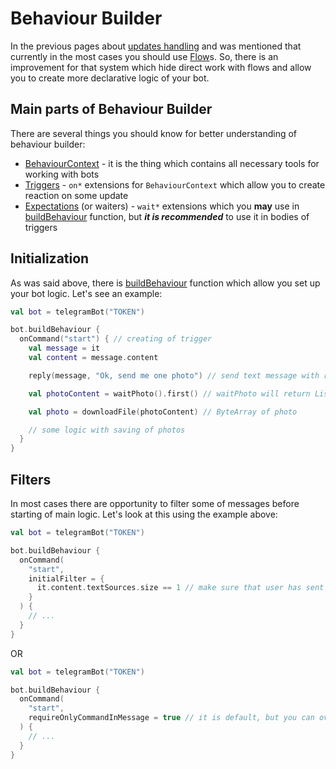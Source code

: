 # Behaviour Builder

In the previous pages about [updates handling](https://bookstack.inmo.dev/books/telegrambotapi/page/updates-with-flows) and was mentioned that currently in the most cases you should use [Flow](https://kotlinlang.org/docs/flow.html)s. So, there is an improvement for that system which hide direct work with flows and allow you to create more declarative logic of your bot.

## Main parts of Behaviour Builder

There are several things you should know for better understanding of behaviour builder:

* [BehaviourContext](https://github.com/InsanusMokrassar/TelegramBotAPI/blob/master/tgbotapi.behaviour_builder/src/commonMain/kotlin/dev/inmo/tgbotapi/extensions/behaviour_builder/BehaviourContext.kt#L33) - it is the thing which contains all necessary tools for working with bots
* [Triggers](https://tgbotapi.inmo.dev/docs/dev.inmo.tgbotapi.extensions.behaviour_builder.triggers_handling/index.html) - `on*` extensions for `BehaviourContext` which allow you to create reaction on some update
* [Expectations](https://tgbotapi.inmo.dev/docs/dev.inmo.tgbotapi.extensions.behaviour_builder.expectations/index.html) (or waiters) - `wait*` extensions which you **may** use in [buildBehaviour](https://tgbotapi.inmo.dev/docs/dev.inmo.tgbotapi.extensions.behaviour_builder/build-behaviour.html) function, but ***it is recommended*** to use it in bodies of triggers

## Initialization

As was said above, there is [buildBehaviour](https://tgbotapi.inmo.dev/docs/dev.inmo.tgbotapi.extensions.behaviour_builder/build-behaviour.html) function which allow you set up your bot logic. Let's see an example:

```kotlin
val bot = telegramBot("TOKEN")

bot.buildBehaviour {
  onCommand("start") { // creating of trigger
    val message = it
    val content = message.content

    reply(message, "Ok, send me one photo") // send text message with replying on incoming message

    val photoContent = waitPhoto().first() // waitPhoto will return List, so, get first element

    val photo = downloadFile(photoContent) // ByteArray of photo

    // some logic with saving of photos
  }
}
```

## Filters

In most cases there are opportunity to filter some of messages before starting of main logic. Let's look at this using the example above:

```kotlin
val bot = telegramBot("TOKEN")

bot.buildBehaviour {
  onCommand(
    "start",
    initialFilter = {
      it.content.textSources.size == 1 // make sure that user has sent /start without any additions
    }
  ) {
    // ...
  }
}
```

OR

```kotlin
val bot = telegramBot("TOKEN")

bot.buildBehaviour {
  onCommand(
    "start",
    requireOnlyCommandInMessage = true // it is default, but you can overwrite it with `requireOnlyCommandInMessage = false`
  ) {
    // ...
  }
}
```